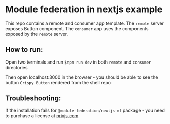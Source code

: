 # Module federation in nextjs example
This repo contains a remote and consumer app template.
The `remote` server exposes Button component. The `consumer` app uses the components exposed by the `remote` server.


## How to run:
Open two terminals and run `$npm run dev` in both `remote` and `consumer` directories

Then open localhost:3000 in the browser - you should be able to see the button `Crispy Button` rendered from the shell repo

## Troubleshooting:
If the installation fails for `@module-federation/nextjs-mf` package - you need to purchase a license at [privjs.com](https://app.privjs.com/buy/packageDetail?pkg=@module-federation/nextjs-mf)